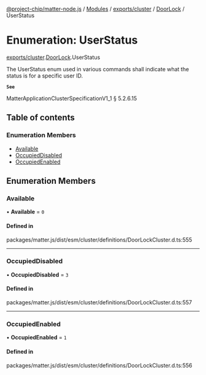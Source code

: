 [@project-chip/matter-node.js](../README.md) / [Modules](../modules.md) / [exports/cluster](../modules/exports_cluster.md) / [DoorLock](../modules/exports_cluster.DoorLock.md) / UserStatus

# Enumeration: UserStatus

[exports/cluster](../modules/exports_cluster.md).[DoorLock](../modules/exports_cluster.DoorLock.md).UserStatus

The UserStatus enum used in various commands shall indicate what the status is for a specific user ID.

**`See`**

MatterApplicationClusterSpecificationV1_1 § 5.2.6.15

## Table of contents

### Enumeration Members

- [Available](exports_cluster.DoorLock.UserStatus.md#available)
- [OccupiedDisabled](exports_cluster.DoorLock.UserStatus.md#occupieddisabled)
- [OccupiedEnabled](exports_cluster.DoorLock.UserStatus.md#occupiedenabled)

## Enumeration Members

### Available

• **Available** = ``0``

#### Defined in

packages/matter.js/dist/esm/cluster/definitions/DoorLockCluster.d.ts:555

___

### OccupiedDisabled

• **OccupiedDisabled** = ``3``

#### Defined in

packages/matter.js/dist/esm/cluster/definitions/DoorLockCluster.d.ts:557

___

### OccupiedEnabled

• **OccupiedEnabled** = ``1``

#### Defined in

packages/matter.js/dist/esm/cluster/definitions/DoorLockCluster.d.ts:556
